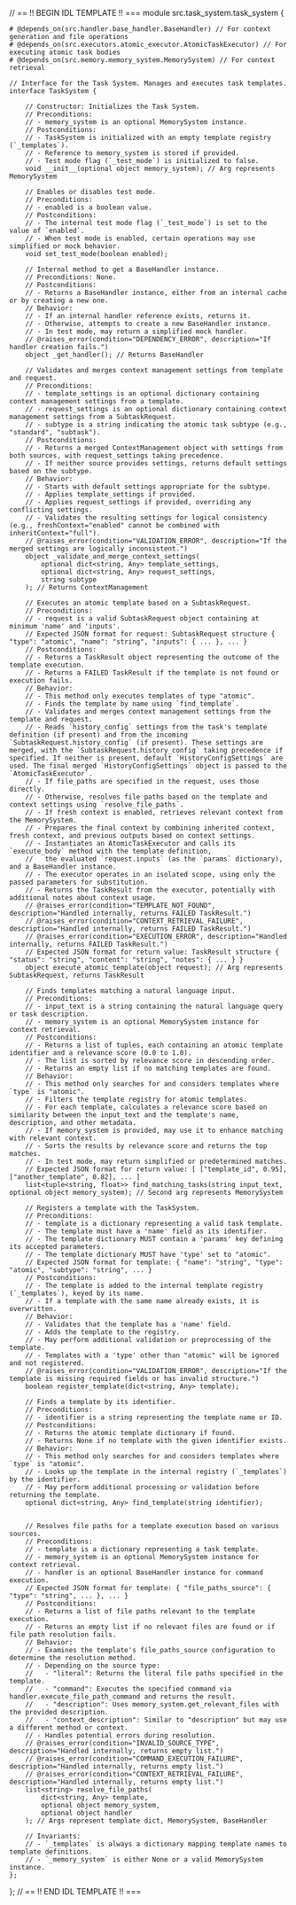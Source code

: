 // == !! BEGIN IDL TEMPLATE !! ===
module src.task_system.task_system {

    # @depends_on(src.handler.base_handler.BaseHandler) // For context generation and file operations
    # @depends_on(src.executors.atomic_executor.AtomicTaskExecutor) // For executing atomic task bodies
    # @depends_on(src.memory.memory_system.MemorySystem) // For context retrieval

    // Interface for the Task System. Manages and executes task templates.
    interface TaskSystem {

        // Constructor: Initializes the Task System.
        // Preconditions:
        // - memory_system is an optional MemorySystem instance.
        // Postconditions:
        // - TaskSystem is initialized with an empty template registry (`_templates`).
        // - Reference to memory_system is stored if provided.
        // - Test mode flag (`_test_mode`) is initialized to false.
        void __init__(optional object memory_system); // Arg represents MemorySystem

        // Enables or disables test mode.
        // Preconditions:
        // - enabled is a boolean value.
        // Postconditions:
        // - The internal test mode flag (`_test_mode`) is set to the value of `enabled`.
        // - When test mode is enabled, certain operations may use simplified or mock behavior.
        void set_test_mode(boolean enabled);

        // Internal method to get a BaseHandler instance.
        // Preconditions: None.
        // Postconditions:
        // - Returns a BaseHandler instance, either from an internal cache or by creating a new one.
        // Behavior:
        // - If an internal handler reference exists, returns it.
        // - Otherwise, attempts to create a new BaseHandler instance.
        // - In test mode, may return a simplified mock handler.
        // @raises_error(condition="DEPENDENCY_ERROR", description="If handler creation fails.")
        object _get_handler(); // Returns BaseHandler

        // Validates and merges context management settings from template and request.
        // Preconditions:
        // - template_settings is an optional dictionary containing context management settings from a template.
        // - request_settings is an optional dictionary containing context management settings from a SubtaskRequest.
        // - subtype is a string indicating the atomic task subtype (e.g., "standard", "subtask").
        // Postconditions:
        // - Returns a merged ContextManagement object with settings from both sources, with request_settings taking precedence.
        // - If neither source provides settings, returns default settings based on the subtype.
        // Behavior:
        // - Starts with default settings appropriate for the subtype.
        // - Applies template_settings if provided.
        // - Applies request_settings if provided, overriding any conflicting settings.
        // - Validates the resulting settings for logical consistency (e.g., freshContext="enabled" cannot be combined with inheritContext="full").
        // @raises_error(condition="VALIDATION_ERROR", description="If the merged settings are logically inconsistent.")
        object _validate_and_merge_context_settings(
            optional dict<string, Any> template_settings,
            optional dict<string, Any> request_settings,
            string subtype
        ); // Returns ContextManagement

        // Executes an atomic template based on a SubtaskRequest.
        // Preconditions:
        // - request is a valid SubtaskRequest object containing at minimum 'name' and 'inputs'.
        // Expected JSON format for request: SubtaskRequest structure { "type": "atomic", "name": "string", "inputs": { ... }, ... }
        // Postconditions:
        // - Returns a TaskResult object representing the outcome of the template execution.
        // - Returns a FAILED TaskResult if the template is not found or execution fails.
        // Behavior:
        // - This method only executes templates of type "atomic".
        // - Finds the template by name using `find_template`.
        // - Validates and merges context management settings from the template and request.
        // - Reads `history_config` settings from the task's template definition (if present) and from the incoming `SubtaskRequest.history_config` (if present). These settings are merged, with the `SubtaskRequest.history_config` taking precedence if specified. If neither is present, default `HistoryConfigSettings` are used. The final merged `HistoryConfigSettings` object is passed to the `AtomicTaskExecutor`.
        // - If file_paths are specified in the request, uses those directly.
        // - Otherwise, resolves file paths based on the template and context settings using `resolve_file_paths`.
        // - If fresh context is enabled, retrieves relevant context from the MemorySystem.
        // - Prepares the final context by combining inherited context, fresh context, and previous outputs based on context settings.
        // - Instantiates an AtomicTaskExecutor and calls its `execute_body` method with the template definition,
        //   the evaluated `request.inputs` (as the `params` dictionary), and a BaseHandler instance.
        // - The executor operates in an isolated scope, using only the passed parameters for substitution.
        // - Returns the TaskResult from the executor, potentially with additional notes about context usage.
        // @raises_error(condition="TEMPLATE_NOT_FOUND", description="Handled internally, returns FAILED TaskResult.")
        // @raises_error(condition="CONTEXT_RETRIEVAL_FAILURE", description="Handled internally, returns FAILED TaskResult.")
        // @raises_error(condition="EXECUTION_ERROR", description="Handled internally, returns FAILED TaskResult.")
        // Expected JSON format for return value: TaskResult structure { "status": "string", "content": "string", "notes": { ... } }
        object execute_atomic_template(object request); // Arg represents SubtaskRequest, returns TaskResult

        // Finds templates matching a natural language input.
        // Preconditions:
        // - input_text is a string containing the natural language query or task description.
        // - memory_system is an optional MemorySystem instance for context retrieval.
        // Postconditions:
        // - Returns a list of tuples, each containing an atomic template identifier and a relevance score (0.0 to 1.0).
        // - The list is sorted by relevance score in descending order.
        // - Returns an empty list if no matching templates are found.
        // Behavior:
        // - This method only searches for and considers templates where `type` is "atomic".
        // - Filters the template registry for atomic templates.
        // - For each template, calculates a relevance score based on similarity between the input_text and the template's name, description, and other metadata.
        // - If memory_system is provided, may use it to enhance matching with relevant context.
        // - Sorts the results by relevance score and returns the top matches.
        // - In test mode, may return simplified or predetermined matches.
        // Expected JSON format for return value: [ ["template_id", 0.95], ["another_template", 0.82], ... ]
        list<tuple<string, float>> find_matching_tasks(string input_text, optional object memory_system); // Second arg represents MemorySystem

        // Registers a template with the TaskSystem.
        // Preconditions:
        // - template is a dictionary representing a valid task template.
        // - The template must have a 'name' field as its identifier.
        // - The template dictionary MUST contain a 'params' key defining its accepted parameters.
        // - The template dictionary MUST have 'type' set to "atomic".
        // Expected JSON format for template: { "name": "string", "type": "atomic", "subtype": "string", ... }
        // Postconditions:
        // - The template is added to the internal template registry (`_templates`), keyed by its name.
        // - If a template with the same name already exists, it is overwritten.
        // Behavior:
        // - Validates that the template has a 'name' field.
        // - Adds the template to the registry.
        // - May perform additional validation or preprocessing of the template.
        // - Templates with a 'type' other than "atomic" will be ignored and not registered.
        // @raises_error(condition="VALIDATION_ERROR", description="If the template is missing required fields or has invalid structure.")
        boolean register_template(dict<string, Any> template);

        // Finds a template by its identifier.
        // Preconditions:
        // - identifier is a string representing the template name or ID.
        // Postconditions:
        // - Returns the atomic template dictionary if found.
        // - Returns None if no template with the given identifier exists.
        // Behavior:
        // - This method only searches for and considers templates where `type` is "atomic".
        // - Looks up the template in the internal registry (`_templates`) by the identifier.
        // - May perform additional processing or validation before returning the template.
        optional dict<string, Any> find_template(string identifier);


        // Resolves file paths for a template execution based on various sources.
        // Preconditions:
        // - template is a dictionary representing a task template.
        // - memory_system is an optional MemorySystem instance for context retrieval.
        // - handler is an optional BaseHandler instance for command execution.
        // Expected JSON format for template: { "file_paths_source": { "type": "string", ... }, ... }
        // Postconditions:
        // - Returns a list of file paths relevant to the template execution.
        // - Returns an empty list if no relevant files are found or if file path resolution fails.
        // Behavior:
        // - Examines the template's file_paths_source configuration to determine the resolution method.
        // - Depending on the source type:
        //   - "literal": Returns the literal file paths specified in the template.
        //   - "command": Executes the specified command via handler.execute_file_path_command and returns the result.
        //   - "description": Uses memory_system.get_relevant_files with the provided description.
        //   - "context_description": Similar to "description" but may use a different method or context.
        // - Handles potential errors during resolution.
        // @raises_error(condition="INVALID_SOURCE_TYPE", description="Handled internally, returns empty list.")
        // @raises_error(condition="COMMAND_EXECUTION_FAILURE", description="Handled internally, returns empty list.")
        // @raises_error(condition="CONTEXT_RETRIEVAL_FAILURE", description="Handled internally, returns empty list.")
        list<string> resolve_file_paths(
            dict<string, Any> template,
            optional object memory_system,
            optional object handler
        ); // Args represent template dict, MemorySystem, BaseHandler

        // Invariants:
        // - `_templates` is always a dictionary mapping template names to template definitions.
        // - `_memory_system` is either None or a valid MemorySystem instance.
    };
};
// == !! END IDL TEMPLATE !! ===

